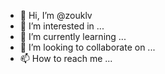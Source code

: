 - 👋 Hi, I’m @zouklv
- 👀 I’m interested in ...
- 🌱 I’m currently learning ...
- 💞️ I’m looking to collaborate on ...
- 📫 How to reach me ...

<!---
zouklv/zouklv is a ✨ special ✨ repository because its `README.md` (this file) appears on your GitHub profile.
You can click the Preview link to take a look at your changes.
--->
